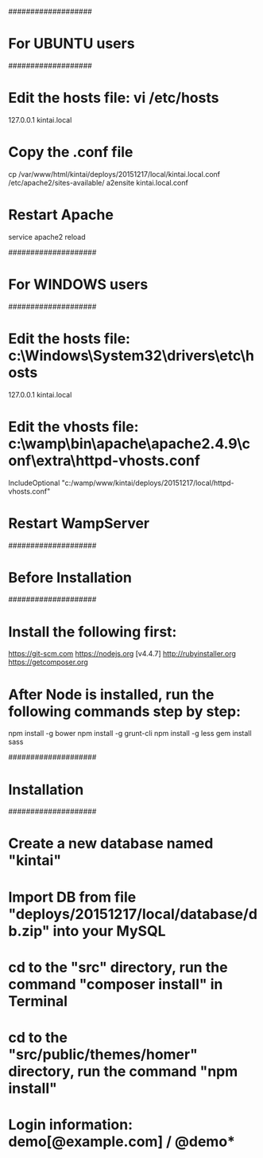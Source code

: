 ###################
# For UBUNTU users
###################

# Edit the hosts file: vi /etc/hosts
127.0.0.1   kintai.local

# Copy the .conf file
cp /var/www/html/kintai/deploys/20151217/local/kintai.local.conf /etc/apache2/sites-available/
a2ensite kintai.local.conf

# Restart Apache
service apache2 reload

####################
# For WINDOWS users
####################

# Edit the hosts file: c:\Windows\System32\drivers\etc\hosts
127.0.0.1   kintai.local

# Edit the vhosts file: c:\wamp\bin\apache\apache2.4.9\conf\extra\httpd-vhosts.conf
IncludeOptional "c:/wamp/www/kintai/deploys/20151217/local/httpd-vhosts.conf"

# Restart WampServer

####################
# Before Installation
####################

# Install the following first:
https://git-scm.com
https://nodejs.org [v4.4.7]
http://rubyinstaller.org
https://getcomposer.org

# After Node is installed, run the following commands step by step:
npm install -g bower
npm install -g grunt-cli
npm install -g less
gem install sass

####################
# Installation
####################

# Create a new database named "kintai"
# Import DB from file "deploys/20151217/local/database/db.zip" into your MySQL
# cd to the "src" directory, run the command "composer install" in Terminal
# cd to the "src/public/themes/homer" directory, run the command "npm install"
# Login information: demo[@example.com] / @demo*